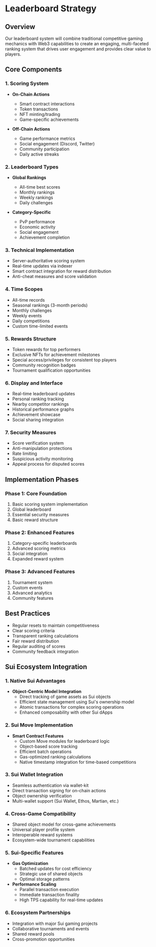 # Leaderboard Strategy

## Overview
Our leaderboard system will combine traditional competitive gaming mechanics with Web3 capabilities to create an engaging, multi-faceted ranking system that drives user engagement and provides clear value to players.

## Core Components

### 1. Scoring System
- **On-Chain Actions**
  - Smart contract interactions
  - Token transactions
  - NFT minting/trading
  - Game-specific achievements
  
- **Off-Chain Actions**
  - Game performance metrics
  - Social engagement (Discord, Twitter)
  - Community participation
  - Daily active streaks

### 2. Leaderboard Types
- **Global Rankings**
  - All-time best scores
  - Monthly rankings
  - Weekly rankings
  - Daily challenges
  
- **Category-Specific**
  - PvP performance
  - Economic activity
  - Social engagement
  - Achievement completion

### 3. Technical Implementation
- Server-authoritative scoring system
- Real-time updates via indexer
- Smart contract integration for reward distribution
- Anti-cheat measures and score validation

### 4. Time Scopes
- All-time records
- Seasonal rankings (3-month periods)
- Monthly challenges
- Weekly events
- Daily competitions
- Custom time-limited events

### 5. Rewards Structure
- Token rewards for top performers
- Exclusive NFTs for achievement milestones
- Special access/privileges for consistent top players
- Community recognition badges
- Tournament qualification opportunities

### 6. Display and Interface
- Real-time leaderboard updates
- Personal ranking tracking
- Nearby competitor rankings
- Historical performance graphs
- Achievement showcase
- Social sharing integration

### 7. Security Measures
- Score verification system
- Anti-manipulation protections
- Rate limiting
- Suspicious activity monitoring
- Appeal process for disputed scores

## Implementation Phases

### Phase 1: Core Foundation
1. Basic scoring system implementation
2. Global leaderboard
3. Essential security measures
4. Basic reward structure

### Phase 2: Enhanced Features
1. Category-specific leaderboards
2. Advanced scoring metrics
3. Social integration
4. Expanded reward system

### Phase 3: Advanced Features
1. Tournament system
2. Custom events
3. Advanced analytics
4. Community features

## Best Practices
- Regular resets to maintain competitiveness
- Clear scoring criteria
- Transparent ranking calculations
- Fair reward distribution
- Regular auditing of scores
- Community feedback integration

## Sui Ecosystem Integration

### 1. Native Sui Advantages
- **Object-Centric Model Integration**
  - Direct tracking of game assets as Sui objects
  - Efficient state management using Sui's ownership model
  - Atomic transactions for complex scoring operations
  - Enhanced composability with other Sui dApps

### 2. Sui Move Implementation
- **Smart Contract Features**
  - Custom Move modules for leaderboard logic
  - Object-based score tracking
  - Efficient batch operations
  - Gas-optimized ranking calculations
  - Native timestamp integration for time-based competitions

### 3. Sui Wallet Integration
- Seamless authentication via wallet-kit
- Direct transaction signing for on-chain actions
- Object ownership verification
- Multi-wallet support (Sui Wallet, Ethos, Martian, etc.)

### 4. Cross-Game Compatibility
- Shared object model for cross-game achievements
- Universal player profile system
- Interoperable reward systems
- Ecosystem-wide tournament capabilities

### 5. Sui-Specific Features
- **Gas Optimization**
  - Batched updates for cost efficiency
  - Strategic use of shared objects
  - Optimal storage patterns
- **Performance Scaling**
  - Parallel transaction execution
  - Immediate transaction finality
  - High TPS capability for real-time updates

### 6. Ecosystem Partnerships
- Integration with major Sui gaming projects
- Collaborative tournaments and events
- Shared reward pools
- Cross-promotion opportunities


